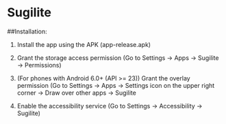 # Sugilite
##Installation:

1. Install the app using the APK (app-release.apk)

2. Grant the storage access permission (Go to Settings -> Apps -> Sugilite -> Permissions)

3. (For phones with Android 6.0+ (API >= 23)) Grant the overlay permission (Go to Settings -> Apps -> Settings icon on the upper right corner -> Draw over other apps -> Sugilite

4. Enable the accessibility service (Go to Settings -> Accessibility -> Sugilite)

